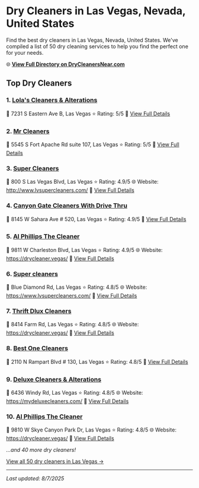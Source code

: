 # Dry Cleaners in Las Vegas, Nevada, United States

Find the best dry cleaners in Las Vegas, Nevada, United States. We've compiled a list of 50 dry cleaning services to help you find the perfect one for your needs.

🌐 **[View Full Directory on DryCleanersNear.com](https://drycleanersnear.com/city/US/Nevada/Las%20Vegas)**

## Top Dry Cleaners

### 1. [Lola's Cleaners & Alterations](https://drycleanersnear.com/dryCleaner/687ef0bb75997f6da5b63c47/lola-s-cleaners-alterations)
📍 7231 S Eastern Ave B, Las Vegas
⭐ Rating: 5/5
🔗 [View Full Details](https://drycleanersnear.com/dryCleaner/687ef0bb75997f6da5b63c47/lola-s-cleaners-alterations)

### 2. [Mr Cleaners](https://drycleanersnear.com/dryCleaner/687ef0f675997f6da5b63e6b/mr-cleaners)
📍 5545 S Fort Apache Rd suite 107, Las Vegas
⭐ Rating: 5/5
🔗 [View Full Details](https://drycleanersnear.com/dryCleaner/687ef0f675997f6da5b63e6b/mr-cleaners)

### 3. [Super Cleaners](https://drycleanersnear.com/dryCleaner/687ef0b275997f6da5b63b19/super-cleaners)
📍 800 S Las Vegas Blvd, Las Vegas
⭐ Rating: 4.9/5
🌐 Website: http://www.lvsupercleaners.com/
🔗 [View Full Details](https://drycleanersnear.com/dryCleaner/687ef0b275997f6da5b63b19/super-cleaners)

### 4. [Canyon Gate Cleaners With Drive Thru](https://drycleanersnear.com/dryCleaner/687ef0b775997f6da5b63bb3/canyon-gate-cleaners-with-drive-thru)
📍 8145 W Sahara Ave # 520, Las Vegas
⭐ Rating: 4.9/5
🔗 [View Full Details](https://drycleanersnear.com/dryCleaner/687ef0b775997f6da5b63bb3/canyon-gate-cleaners-with-drive-thru)

### 5. [Al Phillips The Cleaner](https://drycleanersnear.com/dryCleaner/687ef0ba75997f6da5b63c28/al-phillips-the-cleaner)
📍 9811 W Charleston Blvd, Las Vegas
⭐ Rating: 4.9/5
🌐 Website: https://drycleaner.vegas/
🔗 [View Full Details](https://drycleanersnear.com/dryCleaner/687ef0ba75997f6da5b63c28/al-phillips-the-cleaner)

### 6. [Super cleaners](https://drycleanersnear.com/dryCleaner/687ef0bd75997f6da5b63c88/super-cleaners)
📍 Blue Diamond Rd, Las Vegas
⭐ Rating: 4.8/5
🌐 Website: https://www.lvsupercleaners.com/
🔗 [View Full Details](https://drycleanersnear.com/dryCleaner/687ef0bd75997f6da5b63c88/super-cleaners)

### 7. [Thrift Dlux Cleaners](https://drycleanersnear.com/dryCleaner/687ef0c075997f6da5b63cbb/thrift-dlux-cleaners)
📍 8414 Farm Rd, Las Vegas
⭐ Rating: 4.8/5
🌐 Website: https://drycleaner.vegas/
🔗 [View Full Details](https://drycleanersnear.com/dryCleaner/687ef0c075997f6da5b63cbb/thrift-dlux-cleaners)

### 8. [Best One Cleaners](https://drycleanersnear.com/dryCleaner/687ef0de75997f6da5b63da8/best-one-cleaners)
📍 2110 N Rampart Blvd # 130, Las Vegas
⭐ Rating: 4.8/5
🔗 [View Full Details](https://drycleanersnear.com/dryCleaner/687ef0de75997f6da5b63da8/best-one-cleaners)

### 9. [Deluxe Cleaners & Alterations](https://drycleanersnear.com/dryCleaner/687ef11c75997f6da5b63f86/deluxe-cleaners-alterations)
📍 6436 Windy Rd, Las Vegas
⭐ Rating: 4.8/5
🌐 Website: https://mydeluxecleaners.com/
🔗 [View Full Details](https://drycleanersnear.com/dryCleaner/687ef11c75997f6da5b63f86/deluxe-cleaners-alterations)

### 10. [Al Phillips The Cleaner](https://drycleanersnear.com/dryCleaner/687ef12c75997f6da5b64002/al-phillips-the-cleaner)
📍 9810 W Skye Canyon Park Dr, Las Vegas
⭐ Rating: 4.8/5
🌐 Website: https://drycleaner.vegas/
🔗 [View Full Details](https://drycleanersnear.com/dryCleaner/687ef12c75997f6da5b64002/al-phillips-the-cleaner)


*...and 40 more dry cleaners!*

[View all 50 dry cleaners in Las Vegas →](https://drycleanersnear.com/city/US/Nevada/Las%20Vegas)

---

*Last updated: 8/7/2025*
